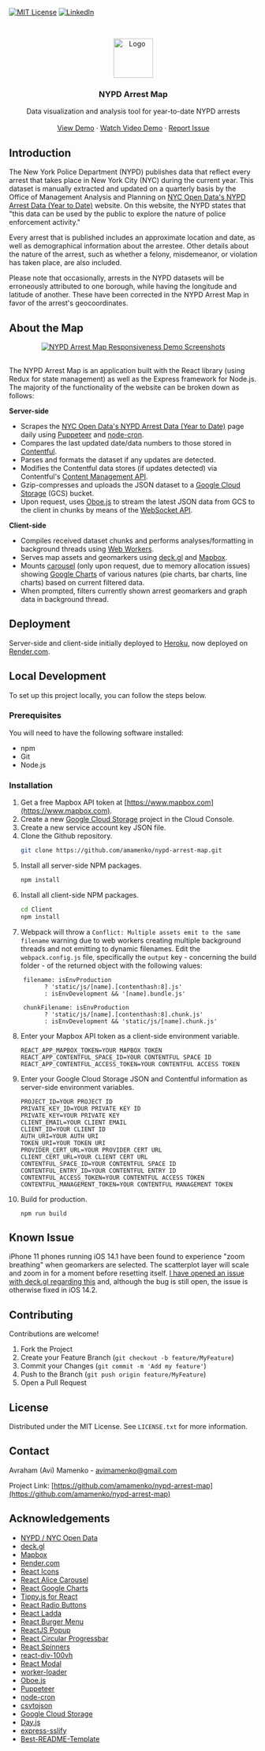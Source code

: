[![MIT License][license-shield]][license-url]
[![LinkedIn][linkedin-shield]][linkedin-url]

<!-- PROJECT LOGO -->
<br />
<p align="center">
  <a href="https://github.com/amamenko/nypd-arrest-map">
    <img src="Client/public/android-chrome-192x192.png" alt="Logo" width="80" height="80" />
  </a>

  <h3 align="center">NYPD Arrest Map</h3>

  <p align="center">
    Data visualization and analysis tool for year-to-date NYPD arrests 
    <br />
    <br />
    <a href="https://nypd-arrest-map.onrender.com">View Demo</a>
    ·
    <a href="https://www.youtube.com/watch?v=eO54xtfrfPk">Watch Video Demo</a>
    ·
    <a href="https://github.com/amamenko/nypd-arrest-map/issues">Report Issue</a> 
  </p>
</p>

## Introduction

The New York Police Department (NYPD) publishes data that reflect every arrest that takes place in New York City (NYC) during the current year. This dataset is manually extracted
and updated on a quarterly basis by the Office of Management Analysis and Planning on [NYC Open Data's NYPD Arrest Data (Year to Date)](https://data.cityofnewyork.us/Public-Safety/NYPD-Arrest-Data-Year-to-Date-/uip8-fykc) website.
On this website, the NYPD states that "this data can be used by the public to explore the nature of police enforcement activity."

Every arrest that is published includes an approximate location and date, as well as demographical information about the arrestee. Other details about the nature of the arrest,
such as whether a felony, misdemeanor, or violation has taken place, are also included.

Please note that occasionally, arrests in the NYPD datasets will be erroneously attributed to one borough, while having the longitude and latitude of another. These have been corrected in the NYPD Arrest Map in
favor of the arrest's geocoordinates.

## About the Map

<p align="center">
<a href="https://nypd-arrest-map.onrender.com">
    <img  src="Client/images/ResponsiveDesignDemo.png" alt="NYPD Arrest Map Responsiveness Demo Screenshots" />
</a>
</span>
<br />
<br />

The NYPD Arrest Map is an application built with the React library (using Redux for state management) as well as the Express framework for Node.js. The majority of the functionality of the
website can be broken down as follows:

<strong>Server-side</strong>

- Scrapes the [NYC Open Data's NYPD Arrest Data (Year to Date)](https://data.cityofnewyork.us/Public-Safety/NYPD-Arrest-Data-Year-to-Date-/uip8-fykc) page
  daily using [Puppeteer](https://github.com/puppeteer/puppeteer) and [node-cron](https://www.npmjs.com/package/node-cron).
- Compares the last updated date/data numbers to those stored in [Contentful](https://www.contentful.com).
- Parses and formats the dataset if any updates are detected.
- Modifies the Contentful data stores (if updates detected) via Contentful's [Content Management API](https://www.contentful.com/developers/docs/references/content-management-api/).
- Gzip-compresses and uploads the JSON dataset to a [Google Cloud Storage](https://cloud.google.com/storage) (GCS) bucket.
- Upon request, uses [Oboe.js](http://oboejs.com) to stream the latest JSON data from GCS to the client in chunks by means of the [WebSocket API](https://developer.mozilla.org/en-US/docs/Web/API/WebSockets_API).

<strong>Client-side</strong>

- Compiles received dataset chunks and performs analyses/formatting in background threads using [Web Workers](https://developer.mozilla.org/en-US/docs/Web/API/Web_Workers_API).
- Serves map assets and geomarkers using [deck.gl](https://deck.gl) and [Mapbox](https://www.mapbox.com).
- Mounts [carousel](https://www.npmjs.com/package/react-alice-carousel) (only upon request, due to memory allocation issues) showing [Google Charts](https://www.npmjs.com/package/react-google-charts) of various natures (pie charts, bar charts, line charts) based on current filtered data.
- When prompted, filters currently shown arrest geomarkers and graph data in background thread.

## Deployment

Server-side and client-side initially deployed to [Heroku](https://www.heroku.com/), now deployed on [Render.com](https://render.com).

## Local Development

To set up this project locally, you can follow the steps below.

### Prerequisites

You will need to have the following software installed:

- npm
- Git
- Node.js

### Installation

1. Get a free Mapbox API token at [https://www.mapbox.com](https://www.mapbox.com).
2. Create a new [Google Cloud Storage](https://cloud.google.com/storage) project in the Cloud Console.
3. Create a new service account key JSON file.
4. Clone the Github repository.
   ```sh
   git clone https://github.com/amamenko/nypd-arrest-map.git
   ```
5. Install all server-side NPM packages.
   ```sh
   npm install
   ```
6. Install all client-side NPM packages.
   ```sh
   cd Client
   npm install
   ```
7. Webpack will throw a `Conflict: Multiple assets emit to the same filename` warning due to web workers creating multiple background threads and not emitting to dynamic
   filenames. Edit the `webpack.config.js` file, specifically the `output` key - concerning the build folder - of the returned object with the following values:

```JS
    filename: isEnvProduction
          ? 'static/js/[name].[contenthash:8].js'
          : isEnvDevelopment && '[name].bundle.js'
```

```JS
    chunkFilename: isEnvProduction
          ? 'static/js/[name].[contenthash:8].chunk.js'
          : isEnvDevelopment && 'static/js/[name].chunk.js'
```

8. Enter your Mapbox API token as a client-side environment variable.
   ```JS
   REACT_APP_MAPBOX_TOKEN=YOUR MAPBOX TOKEN
   REACT_APP_CONTENTFUL_SPACE_ID=YOUR CONTENTFUL SPACE ID
   REACT_APP_CONTENTFUL_ACCESS_TOKEN=YOUR CONTENTFUL ACCESS TOKEN
   ```
9. Enter your Google Cloud Storage JSON and Contentful information as server-side environment variables.
   ```JS
   PROJECT_ID=YOUR PROJECT ID
   PRIVATE_KEY_ID=YOUR PRIVATE KEY ID
   PRIVATE_KEY=YOUR PRIVATE KEY
   CLIENT_EMAIL=YOUR CLIENT EMAIL
   CLIENT_ID=YOUR CLIENT ID
   AUTH_URI=YOUR AUTH URI
   TOKEN_URI=YOUR TOKEN URI
   PROVIDER_CERT_URL=YOUR PROVIDER CERT URL
   CLIENT_CERT_URL=YOUR CLIENT CERT URL
   CONTENTFUL_SPACE_ID=YOUR CONTENTFUL SPACE ID
   CONTENTFUL_ENTRY_ID=YOUR CONTENTFUL ENTRY ID
   CONTENTFUL_ACCESS_TOKEN=YOUR CONTENTFUL ACCESS TOKEN
   CONTENTFUL_MANAGEMENT_TOKEN=YOUR CONTENTFUL MANAGEMENT TOKEN
   ```
10. Build for production.
    ```JS
    npm run build
    ```

## Known Issue

iPhone 11 phones running iOS 14.1 have been found to experience "zoom breathing" when geomarkers are selected. The scatterplot layer will scale and zoom in for a moment before resetting itself.
[I have opened an issue with deck.gl regarding this](https://github.com/visgl/deck.gl/issues/5140) and, although the bug is still open, the issue is otherwise fixed in iOS 14.2.

<!-- CONTRIBUTING -->

## Contributing

Contributions are welcome!

1. Fork the Project
2. Create your Feature Branch (`git checkout -b feature/MyFeature`)
3. Commit your Changes (`git commit -m 'Add my feature'`)
4. Push to the Branch (`git push origin feature/MyFeature`)
5. Open a Pull Request

<!-- LICENSE -->

## License

Distributed under the MIT License. See `LICENSE.txt` for more information.

<!-- CONTACT -->

## Contact

Avraham (Avi) Mamenko - avimamenko@gmail.com

Project Link: [https://github.com/amamenko/nypd-arrest-map](https://github.com/amamenko/nypd-arrest-map)

<!-- ACKNOWLEDGEMENTS -->

## Acknowledgements

- [NYPD / NYC Open Data](https://opendata.cityofnewyork.us)
- [deck.gl](https://deck.gl)
- [Mapbox](https://www.mapbox.com)
- [Render.com](https://render.com)
- [React Icons](https://react-icons.github.io/react-icons)
- [React Alice Carousel](https://www.npmjs.com/package/react-alice-carousel)
- [React Google Charts](https://react-google-charts.com)
- [Tippy.js for React](https://www.npmjs.com/package/@tippyjs/react)
- [React Radio Buttons](https://www.npmjs.com/package/react-radio-buttons)
- [React Ladda](https://www.npmjs.com/package/react-ladda)
- [React Burger Menu](https://github.com/negomi/react-burger-menu)
- [ReactJS Popup](https://www.npmjs.com/package/reactjs-popup)
- [React Circular Progressbar](https://www.npmjs.com/package/react-circular-progressbar)
- [React Spinners](https://www.npmjs.com/package/react-spinners)
- [react-div-100vh](https://www.npmjs.com/package/react-div-100vh)
- [React Modal](https://www.npmjs.com/package/react-modal)
- [worker-loader](https://www.npmjs.com/package/worker-loader)
- [Oboe.js](http://oboejs.com)
- [Puppeteer](https://www.npmjs.com/package/puppeteer)
- [node-cron](https://www.npmjs.com/package/node-cron)
- [csvtojson](https://www.npmjs.com/package/csvtojson)
- [Google Cloud Storage](https://cloud.google.com/storage)
- [Day.js](https://github.com/iamkun/dayjs)
- [express-sslify](https://www.npmjs.com/package/express-sslify)
- [Best-README-Template](https://github.com/othneildrew/Best-README-Template)

<!-- MARKDOWN LINKS & IMAGES -->
<!-- https://www.markdownguide.org/basic-syntax/#reference-style-links -->

[license-shield]: https://img.shields.io/github/license/othneildrew/Best-README-Template.svg?style=for-the-badge
[license-url]: https://github.com/amamenko/nypd-arrest-map/blob/master/LICENSE.txt
[linkedin-shield]: https://img.shields.io/badge/-LinkedIn-black.svg?style=for-the-badge&logo=linkedin&colorB=555
[linkedin-url]: https://www.linkedin.com/in/avrahammamenko
